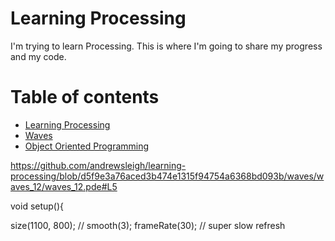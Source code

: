 # Learning Processing

I'm trying to learn Processing. This is where I'm going to share my progress and my code.



# Table of contents

* [Learning Processing](README.md)
* [Waves](waves.md)
* [Object Oriented Programming](object-oriented-programming.md)

https://github.com/andrewsleigh/learning-processing/blob/d5f9e3a76aced3b474e1315f94754a6368bd093b/waves/waves_12/waves_12.pde#L5

void setup(){

  size(1100, 800);
  // smooth(3);
  frameRate(30); // super slow refresh
  
